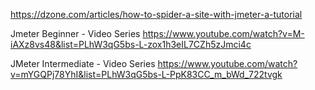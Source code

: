 https://dzone.com/articles/how-to-spider-a-site-with-jmeter-a-tutorial


Jmeter Beginner - Video Series
https://www.youtube.com/watch?v=M-iAXz8vs48&list=PLhW3qG5bs-L-zox1h3eIL7CZh5zJmci4c

JMeter Intermediate - Video Series
https://www.youtube.com/watch?v=mYGQPj78YhI&list=PLhW3qG5bs-L-PpK83CC_m_bWd_722tvgk
